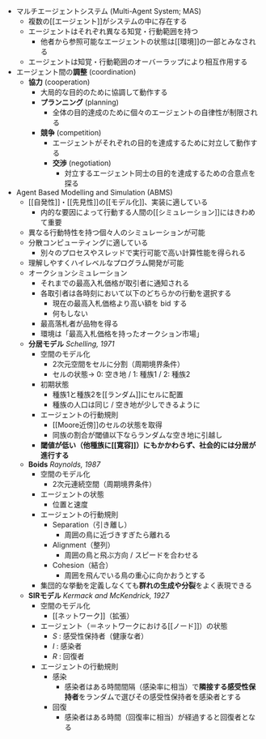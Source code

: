 - マルチエージェントシステム (Multi-Agent System; MAS)
    - 複数の[[エージェント]]がシステムの中に存在する
    - エージェントはそれぞれ異なる知覚・行動範囲を持つ
	    - 他者から参照可能なエージェントの状態は[[環境]]の一部とみなされる
    - エージェントは知覚・行動範囲のオーバーラップにより相互作用する
-  エージェント間の**調整** (coordination)
    - **協力** (cooperation)
	    - 大局的な目的のために協調して動作する
	    - **プランニング** (planning)
			- 全体の目的達成のために個々のエージェントの自律性が制限される
      - **競争** (competition)
        - エージェントがそれぞれの目的を達成するために対立して動作する
        - **交渉** (negotiation)
	        - 対立するエージェント同士の目的を達成するための合意点を探る
  - Agent Based Modelling and Simulation (ABMS)
    - [[自発性]]・[[先見性]]の[[モデル化]]、実装に適している
	     - 内的な要因によって行動する人間の[[シミュレーション]]にはきわめて重要
    - 異なる行動特性を持つ個々人のシミュレーションが可能
    - 分散コンピューティングに適している
	    - 別々のプロセスやスレッドで実行可能で高い計算性能を得られる
    - 理解しやすくハイレベルなプログラム開発が可能
    - オークションシミュレーション
	    - それまでの最高入札価格が取引者に通知される
	    - 各取引者は各時刻において以下のどちらかの行動を選択する
		    - 現在の最高入札価格より高い額を bid する
		    - 何もしない
		- 最高落札者が品物を得る
		- 環境は「最高入札価格を持ったオークション市場」
    - **分居モデル** *Schelling, 1971*
	    - 空間のモデル化
			- 2次元空間をセルに分割（周期境界条件）
			- セルの状態→ 0: 空き地 / 1: 種族1 / 2: 種族2
		- 初期状態
			- 種族1と種族2を[[ランダム]]にセルに配置
			- 種族の人口は同じ / 空き地が少しできるように
		- エージェントの行動規則
			- [[Moore近傍]]のセルの状態を取得
			- 同族の割合が閾値以下ならランダムな空き地に引越し
		- **閾値が低い（他種族に[[寛容]]）にもかかわらず、社会的には分居が進行する**
    - **Boids** *Raynolds, 1987*
	    - 空間のモデル化
		    - 2次元連続空間（周期境界条件）
		- エージェントの状態
			- 位置と速度
		- エージェントの行動規則
			- Separation（引き離し）
				- 周囲の鳥に近づきすぎたら離れる
			- Alignment（整列）
				- 周囲の鳥と飛ぶ方向 / スピードを合わせる
			- Cohesion（結合）
				- 周囲を飛んでいる鳥の重心に向かおうとする
		- 集団的な挙動を定義しなくても**群れの生成や分裂**をよく表現できる
    - **SIRモデル** *Kermack and McKendrick, 1927*
	    - 空間のモデル化
		    - [[ネットワーク]]（拡張）
		- エージェント（＝ネットワークにおける[[ノード]]）の状態
			- $S$ : 感受性保持者（健康な者）
			- $I$ : 感染者
			- $R$ : 回復者
		- エージェントの行動規則
			- 感染
				- 感染者はある時間間隔（感染率に相当）で**隣接する感受性保持者**をランダムで選びその感受性保持者を感染者とする
			- 回復
				- 感染者はある時間（回復率に相当）が経過すると回復者となる